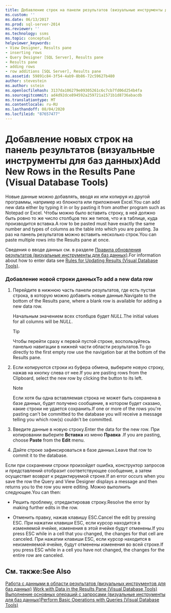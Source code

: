 ```yaml
---
title: Добавление строк на панели результатов (визуальные инструменты для баз данных) | Документация Майкрософт
ms.custom: ''
ms.date: 06/13/2017
ms.prod: sql-server-2014
ms.reviewer: ''
ms.technology: ssms
ms.topic: conceptual
helpviewer_keywords:
- View Designer, Results pane
- inserting rows
- Query Designer [SQL Server], Results pane
- Results pane
- adding rows
- row additions [SQL Server], Results pane
ms.assetid: 59891c84-3f54-4ab9-8b86-72c59627b480
author: stevestein
ms.author: sstein
ms.openlocfilehash: 3137da106279e09305261c6c7cb7fd06d254b4fa
ms.sourcegitcommit: ad4d92dce894592a259721a1571b1d8736abacdb
ms.translationtype: MT
ms.contentlocale: ru-RU
ms.lasthandoff: 08/04/2020
ms.locfileid: "87657477"
---
```

# <a name="add-new-rows-in-the-results-pane-visual-database-tools"></a><span data-ttu-id="37fef-102">Добавление новых строк на панель результатов (визуальные инструменты для баз данных)</span><span class="sxs-lookup"><span data-stu-id="37fef-102">Add New Rows in the Results Pane (Visual Database Tools)</span></span>
  <span data-ttu-id="37fef-103">Новые данные можно добавлять, вводя их или копируя из другой программы, например из блокнота или приложения Excel.</span><span class="sxs-lookup"><span data-stu-id="37fef-103">You can add new data either by typing it in or by pasting it from another program such as Notepad or Excel.</span></span> <span data-ttu-id="37fef-104">Чтобы можно было вставить строку, в ней должно быть ровно то же число столбцов тех же типов, что и в таблице, куда производится вставка.</span><span class="sxs-lookup"><span data-stu-id="37fef-104">A row to be pasted must have exactly the same number and types of columns as the table into which you are pasting.</span></span> <span data-ttu-id="37fef-105">За раз на панель результатов можно вставить несколько строк.</span><span class="sxs-lookup"><span data-stu-id="37fef-105">You can paste multiple rows into the Results pane at once.</span></span>  
  
 <span data-ttu-id="37fef-106">Сведения о вводе данных см. в разделе [Правила обновления результатов (визуальные инструменты для баз данных)](visual-database-tools.md).</span><span class="sxs-lookup"><span data-stu-id="37fef-106">For information about how to enter data see [Rules for Updating Results &#40;Visual Database Tools&#41;](visual-database-tools.md).</span></span>  
  
### <a name="to-add-a-new-data-row"></a><span data-ttu-id="37fef-107">Добавление новой строки данных</span><span class="sxs-lookup"><span data-stu-id="37fef-107">To add a new data row</span></span>  
  
1.  <span data-ttu-id="37fef-108">Перейдите в нижнюю часть панели результатов, где есть пустая строка, в которую можно добавить новые данные.</span><span class="sxs-lookup"><span data-stu-id="37fef-108">Navigate to the bottom of the Results pane, where a blank row is available for adding a new data row.</span></span>  
  
     <span data-ttu-id="37fef-109">Начальным значением всех столбцов будет *NULL*.</span><span class="sxs-lookup"><span data-stu-id="37fef-109">The initial values for all columns will be *NULL*.</span></span>  
  
    > [!TIP]  
    >  <span data-ttu-id="37fef-110">Чтобы перейти сразу к первой пустой строке, воспользуйтесь панелью навигации в нижней части области результатов.</span><span class="sxs-lookup"><span data-stu-id="37fef-110">To go directly to the first empty row use the navigation bar at the bottom of the Results pane.</span></span>  
  
2.  <span data-ttu-id="37fef-111">Если копируются строки из буфера обмена, выберите новую строку, нажав на кнопку слева от нее.</span><span class="sxs-lookup"><span data-stu-id="37fef-111">If you are pasting rows from the Clipboard, select the new row by clicking the button to its left.</span></span>  
  
    > [!NOTE]  
    >  <span data-ttu-id="37fef-112">Если хотя бы одна вставляемая строка не может быть сохранена в базе данных, будет получено сообщение, в котором будет сказано, какие строки не удается сохранить.</span><span class="sxs-lookup"><span data-stu-id="37fef-112">If one or more of the rows you're pasting can't be committed to the database you will receive a message telling you which row(s) couldn't be committed.</span></span>  
  
3.  <span data-ttu-id="37fef-113">Введите данные в новую строку.</span><span class="sxs-lookup"><span data-stu-id="37fef-113">Enter the data for the new row.</span></span> <span data-ttu-id="37fef-114">При копировании выберите **Вставка** из меню **Правка** .</span><span class="sxs-lookup"><span data-stu-id="37fef-114">If you are pasting, choose **Paste** from the **Edit** menu.</span></span>  
  
4.  <span data-ttu-id="37fef-115">Дайте строке зафиксироваться в базе данных.</span><span class="sxs-lookup"><span data-stu-id="37fef-115">Leave that row to commit it to the database.</span></span>  
  
 <span data-ttu-id="37fef-116">Если при сохранении строки произойдет ошибка, конструктор запросов и представлений отобразит соответствующее сообщение, а затем осуществит возврат к редактируемой строке.</span><span class="sxs-lookup"><span data-stu-id="37fef-116">If an error occurs when you save the row the Query and View Designer displays a message and then returns you to the row you were editing.</span></span> <span data-ttu-id="37fef-117">Можно выполнить следующее.</span><span class="sxs-lookup"><span data-stu-id="37fef-117">You can then:</span></span>  
  
-   <span data-ttu-id="37fef-118">Решить проблему, отредактировав строку.</span><span class="sxs-lookup"><span data-stu-id="37fef-118">Resolve the error by making further edits in the row.</span></span>  
  
-   <span data-ttu-id="37fef-119">Отменить правку, нажав клавишу ESC.</span><span class="sxs-lookup"><span data-stu-id="37fef-119">Cancel the edit by pressing ESC.</span></span> <span data-ttu-id="37fef-120">При нажатии клавиши ESC, если курсор находится в изменяемой ячейке, изменения в этой ячейке будут отменены.</span><span class="sxs-lookup"><span data-stu-id="37fef-120">If you press ESC while in a cell that you changed, the changes for that cell are canceled.</span></span> <span data-ttu-id="37fef-121">При нажатии клавиши ESC, если курсор находится в неизменяемой ячейке, будут отменены изменения во всей строке.</span><span class="sxs-lookup"><span data-stu-id="37fef-121">If you press ESC while in a cell you have not changed, the changes for the entire row are canceled.</span></span>  
  
## <a name="see-also"></a><span data-ttu-id="37fef-122">См. также:</span><span class="sxs-lookup"><span data-stu-id="37fef-122">See Also</span></span>  
 <span data-ttu-id="37fef-123">[Работа с данными в области результатов &#40;визуальных инструментов для баз данных&#41;](results-pane-visual-database-tools.md) </span><span class="sxs-lookup"><span data-stu-id="37fef-123">[Work with Data in the Results Pane &#40;Visual Database Tools&#41;](results-pane-visual-database-tools.md) </span></span>  
 [<span data-ttu-id="37fef-124">Выполнение основных операций с запросами (визуальные инструменты для баз данных)</span><span class="sxs-lookup"><span data-stu-id="37fef-124">Perform Basic Operations with Queries &#40;Visual Database Tools&#41;</span></span>](perform-basic-operations-with-queries-visual-database-tools.md)  
  
  
